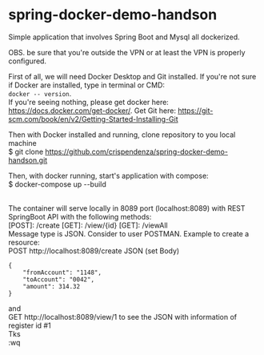 # spring-docker-demo-handson
Simple application that involves Spring Boot and Mysql all dockerized.

OBS. be sure that you're outside the VPN or at least the VPN is properly configured.

First of all, we will need Docker Desktop and Git installed. If you're not sure if Docker are installed, type in terminal or CMD: <br>```docker -- version```. <br>If you're seeing nothing, please get docker here: https://docs.docker.com/get-docker/. Get Git here: https://git-scm.com/book/en/v2/Getting-Started-Installing-Git

Then with Docker installed and running, clone repository to you local machine<br>
$ git clone https://github.com/crispendenza/spring-docker-demo-handson.git

Then, with docker running, start's application with compose:<br>
$ docker-compose up --build
<br><br>

The container will serve locally in 8089 port (localhost:8089) with REST SpringBoot API with the following methods:
<br>
[POST]: /create
[GET]: /view/{id}
[GET]: /viewAll
<br>
Message type is JSON. Consider to user POSTMAN. 
Example to create a resource:
<br>
POST http://localhost:8089/create
JSON (set Body)
```
{
    "fromAccount": "1148",
    "toAccount": "0042", 
    "amount": 314.32
}
```
and 
<br>
GET http://localhost:8089/view/1
to see the JSON with information of register id #1
<br>
Tks
<br>
:wq
